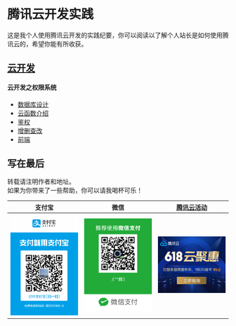 # 腾讯云开发实践
这是我个人使用腾讯云开发的实践纪要，你可以阅读以了解个人站长是如何使用腾讯云的，希望你能有所收获。
## [云开发](./tcb/README.md)
#### 云开发之权限系统
- [数据库设计](./tcb/数据库设计.md)
- [云函数介绍](./tcb/云函数.md)
- [鉴权](./tcb/鉴权.md)
- [增删查改](./tcb/增删查改.md)
- [前端](./tcb/个人权限系统前端.md)

## 写在最后
转载请注明作者和地址。<br/>
如果为你带来了一些帮助，你可以请我喝杯可乐！

| 支付宝 | 微信 | [腾讯云活动](https://url.cn/RNudHia4)  |
| --- | --- | --- |
| <img src="./assets/images/alipay.jpg" width="300"/> | <img src="./assets/images/wechat.jpg" width="300"/> | <a href="https://url.cn/RNudHia4"><img src="./assets/images/300x250.jpg" width="300"/></a> |